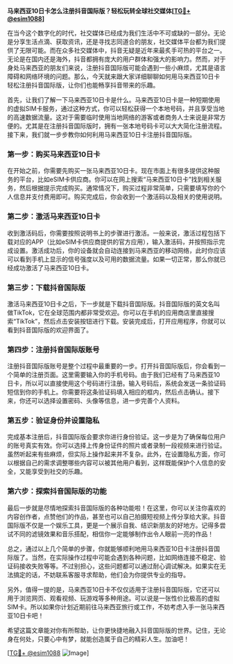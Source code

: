 **马来西亚10日卡怎么注册抖音国际版？轻松玩转全球社交媒体[[TG💪+ @esim1088](https://t.me/s/esim1088)]**

在当今这个数字化的时代，社交媒体已经成为我们生活中不可或缺的一部分。无论是分享生活点滴、获取资讯，还是寻找志同道合的朋友，社交媒体平台都为我们提供了无限可能。而在众多社交媒体中，抖音无疑是近年来最炙手可热的平台之一。无论是在国内还是海外，抖音都拥有庞大的用户群体和强大的影响力。然而，对于身处马来西亚的朋友们来说，注册抖音国际版可能会遇到一些小麻烦，尤其是语言障碍和网络环境的问题。那么，今天就来跟大家详细聊聊如何用马来西亚10日卡轻松注册抖音国际版，让你们也能畅享抖音带来的乐趣。

首先，让我们了解一下马来西亚10日卡是什么。马来西亚10日卡是一种短期使用的虚拟SIM卡服务，通过这种方式，你可以轻松获得一个本地号码，并且享受当地的高速数据流量。这对于需要临时使用当地网络的游客或者商务人士来说是非常方便的。尤其是在注册抖音国际版时，拥有一张本地号码卡可以大大简化注册流程。接下来，我们就一步步教你如何利用马来西亚10日卡注册抖音国际版。

### 第一步：购买马来西亚10日卡

在开始之前，你需要先购买一张马来西亚10日卡。现在市面上有很多提供这种服务的平台，比如eSIM卡供应商。你可以在网上搜索“马来西亚10日卡”找到相关服务，然后根据提示完成购买。通常情况下，购买过程非常简单，只需要填写你的个人信息并支付费用即可。购买完成后，你会收到一个激活码以及相关的使用说明。

### 第二步：激活马来西亚10日卡

收到激活码后，你需要按照说明书上的步骤进行激活。一般来说，激活过程包括下载对应的APP（比如eSIM卡供应商提供的官方应用），输入激活码，并按照指示完成设置。激活成功后，你的设备就会自动连接到马来西亚的移动网络，此时你应该可以看到手机上显示的信号强度以及可用的数据流量。如果一切正常，那么你就已经成功激活了马来西亚10日卡。

### 第三步：下载抖音国际版

激活马来西亚10日卡之后，下一步就是下载抖音国际版。抖音国际版的英文名叫做TikTok，它在全球范围内都非常受欢迎。你可以在手机的应用商店里直接搜索“TikTok”，然后点击安装按钮进行下载。安装完成后，打开应用程序，你就可以看到抖音国际版的欢迎界面了。

### 第四步：注册抖音国际版账号

注册抖音国际版账号是整个过程中最重要的一步。打开抖音国际版后，你会看到一个简单的注册页面。这里需要输入你的手机号码。由于我们已经有了马来西亚10日卡，所以可以直接使用这个号码进行注册。输入号码后，系统会发送一条验证码短信到你的手机上。你需要将这条验证码填入相应的框内，然后点击确认。接下来，你还可以选择设置密码、头像等信息，进一步完善个人资料。

### 第五步：验证身份并设置隐私

完成基本注册后，抖音国际版会要求你进行身份验证。这一步是为了确保每位用户的账号真实有效。你可以选择上传身份证件的照片或者录制一段视频来进行验证。虽然听起来有些麻烦，但实际上操作起来并不复杂。此外，在设置隐私方面，你可以根据自己的需求调整哪些内容可以被其他用户看到，这样既能保护个人信息的安全，又能享受到社交的乐趣。

### 第六步：探索抖音国际版的功能

最后一步就是尽情地探索抖音国际版的各种功能啦！在这里，你可以关注你喜欢的内容创作者，点赞他们的作品，甚至也可以自己拍摄短视频上传分享给大家。抖音国际版不仅是一个娱乐工具，更是一个展示自我、结识新朋友的好地方。记得多尝试不同的滤镜效果和音乐搭配，相信你一定能够制作出令人眼前一亮的作品！

总之，通过以上几个简单的步骤，你就能够顺利地用马来西亚10日卡注册抖音国际版了。当然，在实际操作过程中可能会遇到各种问题，比如网络连接不稳定、验证码接收失败等等。不过别担心，这些问题都可以通过耐心调试解决。如果实在无法搞定的话，不妨联系客服寻求帮助，他们会为你提供专业的指导。

另外，值得一提的是，马来西亚10日卡不仅仅适用于注册抖音国际版，它还可以用于浏览网页、观看视频、玩游戏等多种用途。可以说是一张性价比极高的虚拟SIM卡。所以如果你计划近期前往马来西亚旅行或工作，不妨考虑入手一张马来西亚10日卡吧！

希望这篇文章能对你有所帮助，让你更快捷地融入抖音国际版的世界。记住，无论身在何处，只要心中有梦，就能创造属于自己的精彩人生。加油吧！

[[TG💪+ @esim1088](https://t.me/s/esim1088) ![Image](https://i.postimg.cc/4NQfJmqS/Snipaste-2025-05-13-00-14-12.png)]